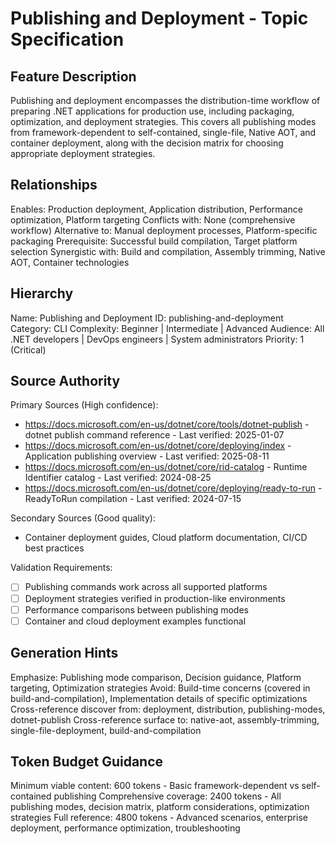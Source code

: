 # Publishing and Deployment - Topic Specification

## Feature Description
Publishing and deployment encompasses the distribution-time workflow of preparing .NET applications for production use, including packaging, optimization, and deployment strategies. This covers all publishing modes from framework-dependent to self-contained, single-file, Native AOT, and container deployment, along with the decision matrix for choosing appropriate deployment strategies.

## Relationships
Enables: Production deployment, Application distribution, Performance optimization, Platform targeting
Conflicts with: None (comprehensive workflow)
Alternative to: Manual deployment processes, Platform-specific packaging
Prerequisite: Successful build compilation, Target platform selection
Synergistic with: Build and compilation, Assembly trimming, Native AOT, Container technologies

## Hierarchy
Name: Publishing and Deployment
ID: publishing-and-deployment
Category: CLI
Complexity: Beginner | Intermediate | Advanced
Audience: All .NET developers | DevOps engineers | System administrators
Priority: 1 (Critical)

## Source Authority
Primary Sources (High confidence):
- https://docs.microsoft.com/en-us/dotnet/core/tools/dotnet-publish - dotnet publish command reference - Last verified: 2025-01-07
- https://docs.microsoft.com/en-us/dotnet/core/deploying/index - Application publishing overview - Last verified: 2025-08-11
- https://docs.microsoft.com/en-us/dotnet/core/rid-catalog - Runtime Identifier catalog - Last verified: 2024-08-25
- https://docs.microsoft.com/en-us/dotnet/core/deploying/ready-to-run - ReadyToRun compilation - Last verified: 2024-07-15

Secondary Sources (Good quality):
- Container deployment guides, Cloud platform documentation, CI/CD best practices

Validation Requirements:
- [ ] Publishing commands work across all supported platforms
- [ ] Deployment strategies verified in production-like environments
- [ ] Performance comparisons between publishing modes
- [ ] Container and cloud deployment examples functional

## Generation Hints
Emphasize: Publishing mode comparison, Decision guidance, Platform targeting, Optimization strategies
Avoid: Build-time concerns (covered in build-and-compilation), Implementation details of specific optimizations
Cross-reference discover from: deployment, distribution, publishing-modes, dotnet-publish
Cross-reference surface to: native-aot, assembly-trimming, single-file-deployment, build-and-compilation

## Token Budget Guidance
Minimum viable content: 600 tokens - Basic framework-dependent vs self-contained publishing
Comprehensive coverage: 2400 tokens - All publishing modes, decision matrix, platform considerations, optimization strategies
Full reference: 4800 tokens - Advanced scenarios, enterprise deployment, performance optimization, troubleshooting